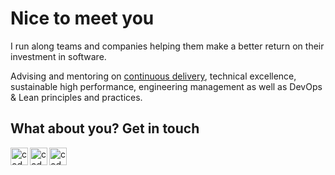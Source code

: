 # Nice to meet you

I run along teams and companies helping them make a better return on their investment in software.

Advising and mentoring on [continuous delivery](https://continuousdelivery.com/), technical excellence, sustainable high performance, engineering management as well as DevOps & Lean principles and practices.


## What about you? Get in touch

[<img align="left" alt="codeSTACKr | Twitter" width="28px" src="https://cdn.jsdelivr.net/npm/simple-icons@v3/icons/twitter.svg" />][twitter]
[<img align="left" alt="codeSTACKr | LinkedIn" width="28px" src="https://cdn.jsdelivr.net/npm/simple-icons@v3/icons/linkedin.svg" />][linkedin]
[<img align="left" alt="codeSTACKr | GitLab" width="28px" src="https://cdn.jsdelivr.net/npm/simple-icons@v3/icons/gitlab.svg" />][gitlab]

[twitter]: https://twitter.com/angelsanzn
[linkedin]: https://www.linkedin.com/in/angelsanzn
[gitlab]: https://gitlab.com/angelsanzn
